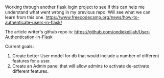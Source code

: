 Working through another flask login project to see if this can help me understand what went wrong in my previous repo. 
Will see what we can learn from this one.
https://www.freecodecamp.org/news/how-to-authenticate-users-in-flask/

The article writer's github repo is:
https://github.com/ondiekelijah/User-Authentication-in-Flask

Current goals:

1. Create better User model for db that would include a number of different features for a user.
2. Create an Admin panel that will allow admins to activate de-activate different features.
